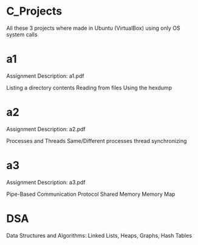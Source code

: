 # C_Projects

All these 3 projects where made in Ubuntu (VirtualBox) using only OS system calls

# a1

Assignment Description: a1.pdf

Listing a directory contents
Reading from files
Using the hexdump

# a2
Assignment Description: a2.pdf

Processes and Threads
Same/Different processes thread synchronizing

# a3
Assignment Description: a3.pdf

Pipe-Based Communication Protocol
Shared Memory
Memory Map

# DSA
Data Structures and Algorithms:
Linked Lists, Heaps, Graphs, Hash Tables
